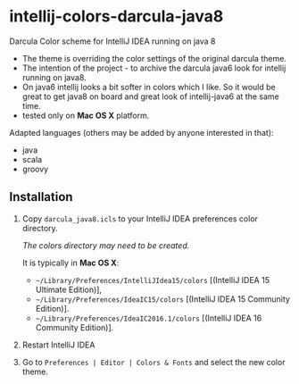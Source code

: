 # intellij-colors-darcula-java8
Darcula Color scheme for IntelliJ IDEA running on java 8

- The theme is overriding the color settings of the original darcula theme.
- The intention of the project - to archive the darcula java6 look for intellij running on java8.
- On java6 intellij looks a bit softer in colors which I like. So it would be great to get java8 on board and great look of intellij-java6 at the same time.
- tested only on **Mac OS X** platform.

Adapted languages (others may be added by anyone interested in that):
- java
- scala
- groovy

Installation
------------

1.  Copy `darcula_java8.icls` to your IntelliJ IDEA preferences
    color directory.

    *The colors directory may need to be created.*

    It is typically in **Mac OS X**:
    * `~/Library/Preferences/IntelliJIdea15/colors` [(IntelliJ IDEA 15 Ultimate Edition)],
    * `~/Library/Preferences/IdeaIC15/colors` [(IntelliJ IDEA 15 Community Edition)].
    * `~/Library/Preferences/IdeaIC2016.1/colors` [(IntelliJ IDEA 16 Community Edition)].

2. Restart IntelliJ IDEA

3. Go to `Preferences | Editor | Colors & Fonts` and select the new
color theme.
